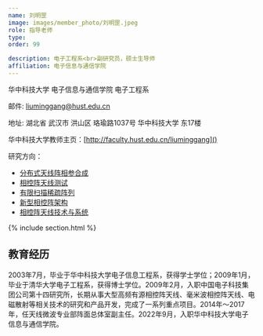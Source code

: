 ```yaml
---
name: 刘明罡
image: images/member_photo/刘明罡.jpeg
role: 指导老师
type: 
order: 99

description: 电子工程系<br>副研究员，硕士生导师
affiliation: 电子信息与通信学院
---
```

华中科技大学 电子信息与通信学院 电子工程系

邮件: liuminggang@hust.edu.cn

地址: 湖北省 武汉市 洪山区 珞瑜路1037号 华中科技大学 东17楼 

华中科技大学教师主页：[http://faculty.hust.edu.cn/liuminggang]()

研究方向：

* [分布式天线阵相参合成](http://faculty.hust.edu.cn/liuminggang/zh_CN/yjfx/2457602/content/7174.htm#yjfx)
* [相控阵天线测试](http://faculty.hust.edu.cn/liuminggang/zh_CN/yjfx/2457602/content/7173.htm#yjfx)
* [有限扫描稀疏阵列](http://faculty.hust.edu.cn/liuminggang/zh_CN/yjfx/2457602/content/7171.htm#yjfx)
* [新型相控阵架构](http://faculty.hust.edu.cn/liuminggang/zh_CN/yjfx/2457602/content/7170.htm#yjfx)
* [相控阵天线技术与系统](http://faculty.hust.edu.cn/liuminggang/zh_CN/yjfx/2457602/content/6920.htm#yjfx)

{% include section.html %}

## 教育经历

2003年7月，毕业于华中科技大学电子信息工程系，获得学士学位；2009年1月，毕业于清华大学电子工程系，获得博士学位。2009年2月，入职中国电子科技集团公司第十四研究所，长期从事大型高频有源相控阵天线、毫米波相控阵天线、电磁散射等相关技术的研究和产品开发，完成了一系列重点项目。2014年～2017年，任天线微波专业部阵面总体室副主任。2022年9月，入职华中科技大学电子信息与通信学院。
